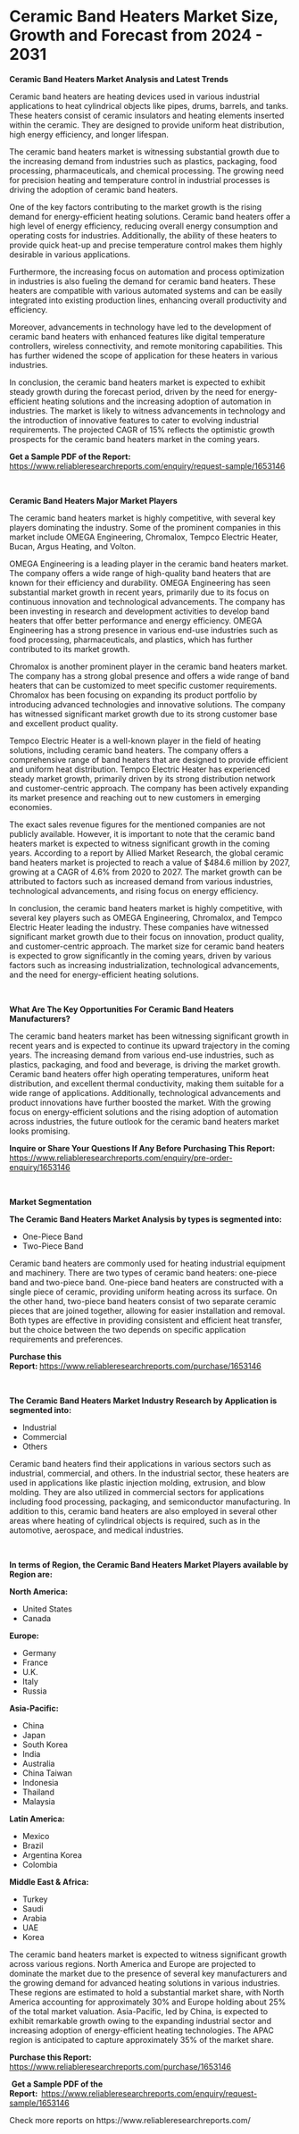 <p><h1>Ceramic Band Heaters Market Size, Growth and Forecast from 2024 - 2031</h1></p><p><strong>Ceramic Band Heaters Market Analysis and Latest Trends</strong></p>
<p><p>Ceramic band heaters are heating devices used in various industrial applications to heat cylindrical objects like pipes, drums, barrels, and tanks. These heaters consist of ceramic insulators and heating elements inserted within the ceramic. They are designed to provide uniform heat distribution, high energy efficiency, and longer lifespan.</p><p>The ceramic band heaters market is witnessing substantial growth due to the increasing demand from industries such as plastics, packaging, food processing, pharmaceuticals, and chemical processing. The growing need for precision heating and temperature control in industrial processes is driving the adoption of ceramic band heaters.</p><p>One of the key factors contributing to the market growth is the rising demand for energy-efficient heating solutions. Ceramic band heaters offer a high level of energy efficiency, reducing overall energy consumption and operating costs for industries. Additionally, the ability of these heaters to provide quick heat-up and precise temperature control makes them highly desirable in various applications.</p><p>Furthermore, the increasing focus on automation and process optimization in industries is also fueling the demand for ceramic band heaters. These heaters are compatible with various automated systems and can be easily integrated into existing production lines, enhancing overall productivity and efficiency.</p><p>Moreover, advancements in technology have led to the development of ceramic band heaters with enhanced features like digital temperature controllers, wireless connectivity, and remote monitoring capabilities. This has further widened the scope of application for these heaters in various industries.</p><p>In conclusion, the ceramic band heaters market is expected to exhibit steady growth during the forecast period, driven by the need for energy-efficient heating solutions and the increasing adoption of automation in industries. The market is likely to witness advancements in technology and the introduction of innovative features to cater to evolving industrial requirements. The projected CAGR of 15% reflects the optimistic growth prospects for the ceramic band heaters market in the coming years.</p></p>
<p><strong>Get a Sample PDF of the Report:&nbsp;</strong> <a href="https://www.reliableresearchreports.com/enquiry/request-sample/1653146">https://www.reliableresearchreports.com/enquiry/request-sample/1653146</a></p>
<p>&nbsp;</p>
<p><strong>Ceramic Band Heaters Major Market Players</strong></p>
<p><p>The ceramic band heaters market is highly competitive, with several key players dominating the industry. Some of the prominent companies in this market include OMEGA Engineering, Chromalox, Tempco Electric Heater, Bucan, Argus Heating, and Volton.</p><p>OMEGA Engineering is a leading player in the ceramic band heaters market. The company offers a wide range of high-quality band heaters that are known for their efficiency and durability. OMEGA Engineering has seen substantial market growth in recent years, primarily due to its focus on continuous innovation and technological advancements. The company has been investing in research and development activities to develop band heaters that offer better performance and energy efficiency. OMEGA Engineering has a strong presence in various end-use industries such as food processing, pharmaceuticals, and plastics, which has further contributed to its market growth.</p><p>Chromalox is another prominent player in the ceramic band heaters market. The company has a strong global presence and offers a wide range of band heaters that can be customized to meet specific customer requirements. Chromalox has been focusing on expanding its product portfolio by introducing advanced technologies and innovative solutions. The company has witnessed significant market growth due to its strong customer base and excellent product quality.</p><p>Tempco Electric Heater is a well-known player in the field of heating solutions, including ceramic band heaters. The company offers a comprehensive range of band heaters that are designed to provide efficient and uniform heat distribution. Tempco Electric Heater has experienced steady market growth, primarily driven by its strong distribution network and customer-centric approach. The company has been actively expanding its market presence and reaching out to new customers in emerging economies.</p><p>The exact sales revenue figures for the mentioned companies are not publicly available. However, it is important to note that the ceramic band heaters market is expected to witness significant growth in the coming years. According to a report by Allied Market Research, the global ceramic band heaters market is projected to reach a value of $484.6 million by 2027, growing at a CAGR of 4.6% from 2020 to 2027. The market growth can be attributed to factors such as increased demand from various industries, technological advancements, and rising focus on energy efficiency.</p><p>In conclusion, the ceramic band heaters market is highly competitive, with several key players such as OMEGA Engineering, Chromalox, and Tempco Electric Heater leading the industry. These companies have witnessed significant market growth due to their focus on innovation, product quality, and customer-centric approach. The market size for ceramic band heaters is expected to grow significantly in the coming years, driven by various factors such as increasing industrialization, technological advancements, and the need for energy-efficient heating solutions.</p></p>
<p>&nbsp;</p>
<p><strong>What Are The Key Opportunities For Ceramic Band Heaters Manufacturers?</strong></p>
<p><p>The ceramic band heaters market has been witnessing significant growth in recent years and is expected to continue its upward trajectory in the coming years. The increasing demand from various end-use industries, such as plastics, packaging, and food and beverage, is driving the market growth. Ceramic band heaters offer high operating temperatures, uniform heat distribution, and excellent thermal conductivity, making them suitable for a wide range of applications. Additionally, technological advancements and product innovations have further boosted the market. With the growing focus on energy-efficient solutions and the rising adoption of automation across industries, the future outlook for the ceramic band heaters market looks promising.</p></p>
<p><strong>Inquire or Share Your Questions If Any Before Purchasing This Report:</strong> <a href="https://www.reliableresearchreports.com/enquiry/pre-order-enquiry/1653146">https://www.reliableresearchreports.com/enquiry/pre-order-enquiry/1653146</a></p>
<p>&nbsp;</p>
<p><strong>Market Segmentation</strong></p>
<p><strong>The Ceramic Band Heaters Market Analysis by types is segmented into:</strong></p>
<p><ul><li>One-Piece Band</li><li>Two-Piece Band</li></ul></p>
<p><p>Ceramic band heaters are commonly used for heating industrial equipment and machinery. There are two types of ceramic band heaters: one-piece band and two-piece band. One-piece band heaters are constructed with a single piece of ceramic, providing uniform heating across its surface. On the other hand, two-piece band heaters consist of two separate ceramic pieces that are joined together, allowing for easier installation and removal. Both types are effective in providing consistent and efficient heat transfer, but the choice between the two depends on specific application requirements and preferences.</p></p>
<p><strong>Purchase this Report:&nbsp;</strong><a href="https://www.reliableresearchreports.com/purchase/1653146">https://www.reliableresearchreports.com/purchase/1653146</a></p>
<p>&nbsp;</p>
<p><strong>The Ceramic Band Heaters Market Industry Research by Application is segmented into:</strong></p>
<p><ul><li>Industrial</li><li>Commercial</li><li>Others</li></ul></p>
<p><p>Ceramic band heaters find their applications in various sectors such as industrial, commercial, and others. In the industrial sector, these heaters are used in applications like plastic injection molding, extrusion, and blow molding. They are also utilized in commercial sectors for applications including food processing, packaging, and semiconductor manufacturing. In addition to this, ceramic band heaters are also employed in several other areas where heating of cylindrical objects is required, such as in the automotive, aerospace, and medical industries.</p></p>
<p>&nbsp;</p>
<p><strong>In terms of Region, the Ceramic Band Heaters Market Players available by Region are:</strong></p>
<p>
    <p> <strong> North America: </strong>
        <ul>
            <li>United States</li>
            <li>Canada</li>
        </ul>
        </p> 
    <p> <strong> Europe: </strong>
        <ul>
            <li>Germany</li>
            <li>France</li>
            <li>U.K.</li>
            <li>Italy</li>
            <li>Russia</li>
        </ul>
        </p> 
    <p> <strong> Asia-Pacific: </strong>
        <ul>
            <li>China</li>
            <li>Japan</li>
            <li>South Korea</li>
            <li>India</li>
            <li>Australia</li>
            <li>China Taiwan</li>
            <li>Indonesia</li>
            <li>Thailand</li>
            <li>Malaysia</li>
        </ul>
        </p> 
    <p> <strong> Latin America: </strong>
        <ul>
            <li>Mexico</li>
            <li>Brazil</li>
            <li>Argentina Korea</li>
            <li>Colombia</li>
        </ul>
        </p> 
    <p> <strong> Middle East & Africa: </strong>
        <ul>
            <li>Turkey</li>
            <li>Saudi</li>
            <li>Arabia</li>
            <li>UAE</li>
            <li>Korea</li>
        </ul>
    </p>
    </p>
<p><p>The ceramic band heaters market is expected to witness significant growth across various regions. North America and Europe are projected to dominate the market due to the presence of several key manufacturers and the growing demand for advanced heating solutions in various industries. These regions are estimated to hold a substantial market share, with North America accounting for approximately 30% and Europe holding about 25% of the total market valuation. Asia-Pacific, led by China, is expected to exhibit remarkable growth owing to the expanding industrial sector and increasing adoption of energy-efficient heating technologies. The APAC region is anticipated to capture approximately 35% of the market share.</p></p>
<p><strong>Purchase this Report: </strong><a href="https://www.reliableresearchreports.com/purchase/1653146">https://www.reliableresearchreports.com/purchase/1653146</a></p>
<p>&nbsp;<strong>Get a Sample PDF of the Report:&nbsp;&nbsp;</strong><a href="https://www.reliableresearchreports.com/enquiry/request-sample/1653146">https://www.reliableresearchreports.com/enquiry/request-sample/1653146</a></p>
<p><strong></strong></p>
<p>Check more reports on https://www.reliableresearchreports.com/</p>